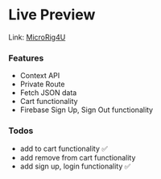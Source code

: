 # Live Preview

Link: [MicroRig4U](https://microrig4u.surge.sh)

### Features

- Context API
- Private Route
- Fetch JSON data
- Cart functionality
- Firebase Sign Up, Sign Out functionality

### Todos

- add to cart functionality ✅
- add remove from cart functionality
- add sign up, login functionality ✅
